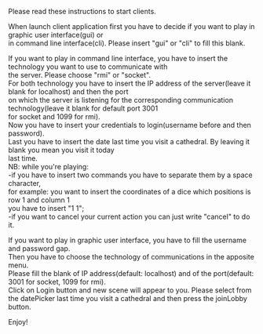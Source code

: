 Please read these instructions to start clients.

When launch client application first you have to decide if you want to play in graphic user interface(gui) or  
in command line interface(cli). Please insert "gui" or "cli" to fill this blank.

If you want to play in command line interface, you have to insert the technology you want to use to communicate with  
the server. Please choose "rmi" or "socket".  
For both technology you have to insert the IP address of the server(leave it blank for localhost) and then the port  
on which the server is listening for the corresponding communication technology(leave it blank for default port 3001  
for socket and 1099 for rmi).  
Now you have to insert your credentials to login(username before and then password).  
Last you have to insert the date last time you visit a cathedral. By leaving it blank you mean you visit it today  
last time.  
NB: while you're playing:   
    -if you have to insert two commands you have to separate them by a space character,  
        for example: you want to insert the coordinates of a dice which positions is row 1 and column 1  
        you have to insert "1 1";   
    -if you want to cancel your current action you can just write "cancel" to do it.

If you want to play in graphic user interface, you have to fill the username and password gap.  
Then you have to choose the technology of communications in the apposite menu.  
Please fill the blank of IP address(default: localhost) and of the port(default: 3001 for socket, 1099 for rmi).  
Click on Login button and new scene will appear to you. 
Please select from the datePicker last time you visit a cathedral and then press the joinLobby button.

Enjoy!
